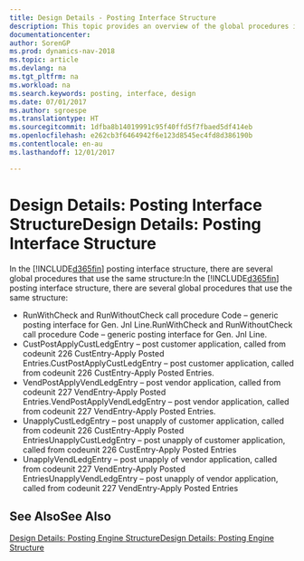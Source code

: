 ```yaml
---
title: Design Details - Posting Interface Structure
description: This topic provides an overview of the global procedures in the posting interface structure.
documentationcenter: 
author: SorenGP
ms.prod: dynamics-nav-2018
ms.topic: article
ms.devlang: na
ms.tgt_pltfrm: na
ms.workload: na
ms.search.keywords: posting, interface, design
ms.date: 07/01/2017
ms.author: sgroespe
ms.translationtype: HT
ms.sourcegitcommit: 1dfba8b14019991c95f40ffd5f7fbaed5df414eb
ms.openlocfilehash: e262cb3f6464942f6e123d8545ec4fd8d386190b
ms.contentlocale: en-au
ms.lasthandoff: 12/01/2017

---
```

# <a name="design-details-posting-interface-structure"></a><span data-ttu-id="6660e-103">Design Details: Posting Interface Structure</span><span class="sxs-lookup"><span data-stu-id="6660e-103">Design Details: Posting Interface Structure</span></span>
<span data-ttu-id="6660e-104">In the [!INCLUDE[d365fin](includes/d365fin_md.md)] posting interface structure, there are several global procedures that use the same structure:</span><span class="sxs-lookup"><span data-stu-id="6660e-104">In the [!INCLUDE[d365fin](includes/d365fin_md.md)] posting interface structure, there are several global procedures that use the same structure:</span></span>  
  
* <span data-ttu-id="6660e-105">RunWithCheck and RunWithoutCheck call procedure Code – generic posting interface for Gen. Jnl Line.</span><span class="sxs-lookup"><span data-stu-id="6660e-105">RunWithCheck and RunWithoutCheck call procedure Code – generic posting interface for Gen. Jnl Line.</span></span>  
* <span data-ttu-id="6660e-106">CustPostApplyCustLedgEntry – post customer application, called from codeunit 226 CustEntry-Apply Posted Entries.</span><span class="sxs-lookup"><span data-stu-id="6660e-106">CustPostApplyCustLedgEntry – post customer application, called from codeunit 226 CustEntry-Apply Posted Entries.</span></span>  
* <span data-ttu-id="6660e-107">VendPostApplyVendLedgEntry – post vendor application, called from codeunit 227 VendEntry-Apply Posted Entries.</span><span class="sxs-lookup"><span data-stu-id="6660e-107">VendPostApplyVendLedgEntry – post vendor application, called from codeunit 227 VendEntry-Apply Posted Entries.</span></span>  
* <span data-ttu-id="6660e-108">UnapplyCustLedgEntry – post unapply of customer application, called from codeunit 226 CustEntry-Apply Posted Entries</span><span class="sxs-lookup"><span data-stu-id="6660e-108">UnapplyCustLedgEntry – post unapply of customer application, called from codeunit 226 CustEntry-Apply Posted Entries</span></span>  
* <span data-ttu-id="6660e-109">UnapplyVendLedgEntry – post unapply of vendor application, called from codeunit 227 VendEntry-Apply Posted Entries</span><span class="sxs-lookup"><span data-stu-id="6660e-109">UnapplyVendLedgEntry – post unapply of vendor application, called from codeunit 227 VendEntry-Apply Posted Entries</span></span>  
  
## <a name="see-also"></a><span data-ttu-id="6660e-110">See Also</span><span class="sxs-lookup"><span data-stu-id="6660e-110">See Also</span></span>  
[<span data-ttu-id="6660e-111">Design Details: Posting Engine Structure</span><span class="sxs-lookup"><span data-stu-id="6660e-111">Design Details: Posting Engine Structure</span></span>](design-details-posting-engine-structure.md)
